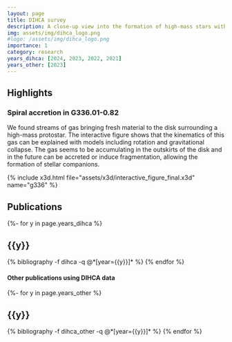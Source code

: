 ```yaml
---
layout: page
title: DIHCA survey
description: A close-up view into the formation of high-mass stars with ALMA.
img: assets/img/dihca_logo.png
#logo: /assets/img/dihca_logo.png
importance: 1
category: research
years_dihca: [2024, 2023, 2022, 2021]
years_other: [2023]
---
```


## Highlights

### Spiral accretion in G336.01-0.82

We found streams of gas bringing fresh material to the disk surrounding a high-mass protostar.
The interactive figure shows that the kinematics of this gas can be explained with models including rotation and gravitational collapse.
The gas seems to be accumulating in the outskirts of the disk and in the future can be accreted or induce fragmentation, allowing the formation of stellar companions.

{% include x3d.html file="assets/x3d/interactive_figure_final.x3d" name="g336" %}

## Publications

<div class="publications">
{%- for y in page.years_dihca %}
  <h2 class="year">{{y}}</h2>
  {% bibliography -f dihca -q @*[year={{y}}]* %}
{% endfor %}
</div>

#### Other publications using DIHCA data

<div class="publications">
{%- for y in page.years_other %}
  <h2 class="year">{{y}}</h2>
  {% bibliography -f dihca_other -q @*[year={{y}}]* %}
{% endfor %}
</div>
